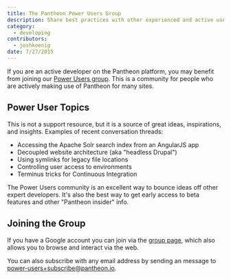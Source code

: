 ```yaml
---
title: The Pantheon Power Users Group
description: Share best practices with other experienced and active users of Pantheon's platform.
category:
  - developing
contributors:
  - joshkoenig
date: 7/27/2015
---
```

If you are an active developer on the Pantheon platform, you may benefit from joining our [Power Users group](https://groups.google.com/a/pantheon.io/forum/#!forum/power-users). This is a community for people who are actively making use of Pantheon for many sites.

## Power User Topics

This is not a support resource, but it is a source of great ideas, inspirations, and insights. Examples of recent conversation threads:

- Accessing the Apache Solr search index from an AngularJS app
- Decoupled website architecture (aka "headless Drupal")
- Using symlinks for legacy file locations
- Controlling user access to environments
- Terminus tricks for Continuous Integration

The Power Users community is an excellent way to bounce ideas off other expert developers. It's also the best way to get early access to beta features and other "Pantheon insider" info.

## Joining the Group

If you have a Google account you can join via the [group page](https://groups.google.com/a/pantheon.io/forum/#!forum/power-users), which also allows you to browse and interact via the web.

You can also subscribe with any email address by sending an message to [power-users+subscribe@pantheon.io](mailto:power-users+subscribe@pantheon.io).

